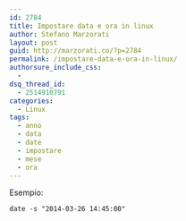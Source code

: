 ```yaml
---
id: 2784
title: Impostare data e ora in linux
author: Stefano Marzorati
layout: post
guid: http://marzorati.co/?p=2784
permalink: /impostare-data-e-ora-in-linux/
authorsure_include_css:
  - 
dsq_thread_id:
  - 2514910791
categories:
  - Linux
tags:
  - anno
  - data
  - date
  - impostare
  - mese
  - ora
---
```

Esempio:

`date -s "2014-03-26 14:45:00"`